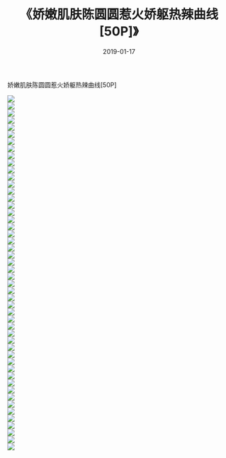 ﻿---
layout: post
title:  《娇嫩肌肤陈圆圆惹火娇躯热辣曲线[50P]》
date:   2019-01-17
img: http://pic.660000.xyz/1:/性感/2019/娇嫩肌肤陈圆圆惹火娇躯热辣曲线[50P]/000.jpg
categories: [美女, 清纯, 唯美]
---

娇嫩肌肤陈圆圆惹火娇躯热辣曲线[50P]

  ![](http://pic.660000.xyz/1:/性感/2019/娇嫩肌肤陈圆圆惹火娇躯热辣曲线[50P]/001.jpg) <br> ![](http://pic.660000.xyz/1:/性感/2019/娇嫩肌肤陈圆圆惹火娇躯热辣曲线[50P]/002.jpg) <br> ![](http://pic.660000.xyz/1:/性感/2019/娇嫩肌肤陈圆圆惹火娇躯热辣曲线[50P]/003.jpg) <br> ![](http://pic.660000.xyz/1:/性感/2019/娇嫩肌肤陈圆圆惹火娇躯热辣曲线[50P]/004.jpg) <br> ![](http://pic.660000.xyz/1:/性感/2019/娇嫩肌肤陈圆圆惹火娇躯热辣曲线[50P]/005.jpg) <br> ![](http://pic.660000.xyz/1:/性感/2019/娇嫩肌肤陈圆圆惹火娇躯热辣曲线[50P]/006.jpg) <br> ![](http://pic.660000.xyz/1:/性感/2019/娇嫩肌肤陈圆圆惹火娇躯热辣曲线[50P]/007.jpg) <br> ![](http://pic.660000.xyz/1:/性感/2019/娇嫩肌肤陈圆圆惹火娇躯热辣曲线[50P]/008.jpg) <br> ![](http://pic.660000.xyz/1:/性感/2019/娇嫩肌肤陈圆圆惹火娇躯热辣曲线[50P]/009.jpg) <br> ![](http://pic.660000.xyz/1:/性感/2019/娇嫩肌肤陈圆圆惹火娇躯热辣曲线[50P]/010.jpg) <br> ![](http://pic.660000.xyz/1:/性感/2019/娇嫩肌肤陈圆圆惹火娇躯热辣曲线[50P]/011.jpg) <br> ![](http://pic.660000.xyz/1:/性感/2019/娇嫩肌肤陈圆圆惹火娇躯热辣曲线[50P]/012.jpg) <br> ![](http://pic.660000.xyz/1:/性感/2019/娇嫩肌肤陈圆圆惹火娇躯热辣曲线[50P]/013.jpg) <br> ![](http://pic.660000.xyz/1:/性感/2019/娇嫩肌肤陈圆圆惹火娇躯热辣曲线[50P]/014.jpg) <br> ![](http://pic.660000.xyz/1:/性感/2019/娇嫩肌肤陈圆圆惹火娇躯热辣曲线[50P]/015.jpg) <br> ![](http://pic.660000.xyz/1:/性感/2019/娇嫩肌肤陈圆圆惹火娇躯热辣曲线[50P]/016.jpg) <br> ![](http://pic.660000.xyz/1:/性感/2019/娇嫩肌肤陈圆圆惹火娇躯热辣曲线[50P]/017.jpg) <br> ![](http://pic.660000.xyz/1:/性感/2019/娇嫩肌肤陈圆圆惹火娇躯热辣曲线[50P]/018.jpg) <br> ![](http://pic.660000.xyz/1:/性感/2019/娇嫩肌肤陈圆圆惹火娇躯热辣曲线[50P]/019.jpg) <br> ![](http://pic.660000.xyz/1:/性感/2019/娇嫩肌肤陈圆圆惹火娇躯热辣曲线[50P]/020.jpg) <br> ![](http://pic.660000.xyz/1:/性感/2019/娇嫩肌肤陈圆圆惹火娇躯热辣曲线[50P]/021.jpg) <br> ![](http://pic.660000.xyz/1:/性感/2019/娇嫩肌肤陈圆圆惹火娇躯热辣曲线[50P]/022.jpg) <br> ![](http://pic.660000.xyz/1:/性感/2019/娇嫩肌肤陈圆圆惹火娇躯热辣曲线[50P]/023.jpg) <br> ![](http://pic.660000.xyz/1:/性感/2019/娇嫩肌肤陈圆圆惹火娇躯热辣曲线[50P]/024.jpg) <br> ![](http://pic.660000.xyz/1:/性感/2019/娇嫩肌肤陈圆圆惹火娇躯热辣曲线[50P]/025.jpg) <br> ![](http://pic.660000.xyz/1:/性感/2019/娇嫩肌肤陈圆圆惹火娇躯热辣曲线[50P]/026.jpg) <br> ![](http://pic.660000.xyz/1:/性感/2019/娇嫩肌肤陈圆圆惹火娇躯热辣曲线[50P]/027.jpg) <br> ![](http://pic.660000.xyz/1:/性感/2019/娇嫩肌肤陈圆圆惹火娇躯热辣曲线[50P]/028.jpg) <br> ![](http://pic.660000.xyz/1:/性感/2019/娇嫩肌肤陈圆圆惹火娇躯热辣曲线[50P]/029.jpg) <br> ![](http://pic.660000.xyz/1:/性感/2019/娇嫩肌肤陈圆圆惹火娇躯热辣曲线[50P]/030.jpg) <br> ![](http://pic.660000.xyz/1:/性感/2019/娇嫩肌肤陈圆圆惹火娇躯热辣曲线[50P]/031.jpg) <br> ![](http://pic.660000.xyz/1:/性感/2019/娇嫩肌肤陈圆圆惹火娇躯热辣曲线[50P]/032.jpg) <br> ![](http://pic.660000.xyz/1:/性感/2019/娇嫩肌肤陈圆圆惹火娇躯热辣曲线[50P]/033.jpg) <br> ![](http://pic.660000.xyz/1:/性感/2019/娇嫩肌肤陈圆圆惹火娇躯热辣曲线[50P]/034.jpg) <br> ![](http://pic.660000.xyz/1:/性感/2019/娇嫩肌肤陈圆圆惹火娇躯热辣曲线[50P]/035.jpg) <br> ![](http://pic.660000.xyz/1:/性感/2019/娇嫩肌肤陈圆圆惹火娇躯热辣曲线[50P]/036.jpg) <br> ![](http://pic.660000.xyz/1:/性感/2019/娇嫩肌肤陈圆圆惹火娇躯热辣曲线[50P]/037.jpg) <br> ![](http://pic.660000.xyz/1:/性感/2019/娇嫩肌肤陈圆圆惹火娇躯热辣曲线[50P]/038.jpg) <br> ![](http://pic.660000.xyz/1:/性感/2019/娇嫩肌肤陈圆圆惹火娇躯热辣曲线[50P]/039.jpg) <br> ![](http://pic.660000.xyz/1:/性感/2019/娇嫩肌肤陈圆圆惹火娇躯热辣曲线[50P]/040.jpg) <br> ![](http://pic.660000.xyz/1:/性感/2019/娇嫩肌肤陈圆圆惹火娇躯热辣曲线[50P]/041.jpg) <br> ![](http://pic.660000.xyz/1:/性感/2019/娇嫩肌肤陈圆圆惹火娇躯热辣曲线[50P]/042.jpg) <br> ![](http://pic.660000.xyz/1:/性感/2019/娇嫩肌肤陈圆圆惹火娇躯热辣曲线[50P]/043.jpg) <br> ![](http://pic.660000.xyz/1:/性感/2019/娇嫩肌肤陈圆圆惹火娇躯热辣曲线[50P]/044.jpg) <br> ![](http://pic.660000.xyz/1:/性感/2019/娇嫩肌肤陈圆圆惹火娇躯热辣曲线[50P]/045.jpg) <br> ![](http://pic.660000.xyz/1:/性感/2019/娇嫩肌肤陈圆圆惹火娇躯热辣曲线[50P]/046.jpg) <br> ![](http://pic.660000.xyz/1:/性感/2019/娇嫩肌肤陈圆圆惹火娇躯热辣曲线[50P]/047.jpg) <br> ![](http://pic.660000.xyz/1:/性感/2019/娇嫩肌肤陈圆圆惹火娇躯热辣曲线[50P]/048.jpg) <br> ![](http://pic.660000.xyz/1:/性感/2019/娇嫩肌肤陈圆圆惹火娇躯热辣曲线[50P]/049.jpg) <br> ![](http://pic.660000.xyz/1:/性感/2019/娇嫩肌肤陈圆圆惹火娇躯热辣曲线[50P]/050.jpg) <br>